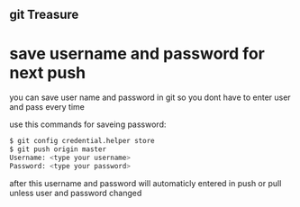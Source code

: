 git Treasure
---

# save username and password for next push 
you can save user name and password in git so you dont have to enter user and pass every  time 

use this commands for saveing password:

```bash
$ git config credential.helper store
$ git push origin master
Username: <type your username>
Password: <type your password>
```
after this username and password will automaticly entered in push or pull unless user and password changed


